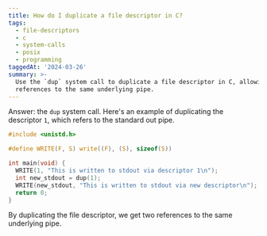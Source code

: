 ```yaml
---
title: How do I duplicate a file descriptor in C?
tags:
  - file-descriptors
  - c
  - system-calls
  - posix
  - programming
taggedAt: '2024-03-26'
summary: >-
  Use the `dup` system call to duplicate a file descriptor in C, allowing two
  references to the same underlying pipe.
---
```


Answer: the `dup` system call. Here's an example of duplicating the descriptor `1`, which refers to the standard out pipe.

```c
#include <unistd.h>

#define WRITE(F, S) write((F), (S), sizeof(S))

int main(void) {
  WRITE(1, "This is written to stdout via descriptor 1\n");
  int new_stdout = dup(1);
  WRITE(new_stdout, "This is written to stdout via new descriptor\n");
  return 0;
}
```

By duplicating the file descriptor, we get two references to the same underlying pipe.
